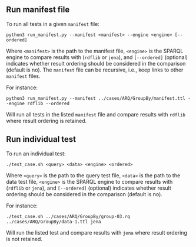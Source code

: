## Run manifest file

To run all tests in a given `manifest` file:
```
python3 run_manifest.py --manifest <manifest> --engine <engine> [--ordered]
```
Where `<manifest>` is the path to the manifest file, `<engine>` is the SPARQL engine to compare results with (`rdflib` or `jena`), and `[--ordered]` (optional) indicates whether result ordering should be considered in the comparison (default is no). The `manifest` file can be recursive, i.e., keep links to other `manifest` files.

For instance:
```
python3 run_manifest.py --manifest ../cases/ARQ/GroupBy/manifest.ttl --engine rdflib --ordered
```
Will run all tests in the listed `manifest` file and compare results with `rdflib` where result ordering is retained.


## Run individual test

To run an individual test:
```
./test_case.sh <query> <data> <engine> <ordered>
```
Where `<query>` is the path to the query test file, `<data>` is the path to the data test file, `<engine>` is the SPARQL engine to compare results with (`rdflib` or `jena`), and `[--ordered]` (optional) indicates whether result ordering should be considered in the comparison (default is no).

For instance:
```
./test_case.sh ../cases/ARQ/GroupBy/group-03.rq ../cases/ARQ/GroupBy/data-1.ttl jena
```
Will run the listed test and compare results with `jena` where result ordering is not retained.